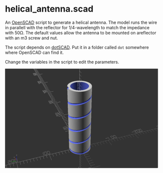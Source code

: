 # helical_antenna.scad
An [OpenSCAD](http://www.openscad.org/) script to generate a helical antenna. The model runs the wire in parallell with the reflector for 1/4-wavelength to match the impedance with 50Ω.
The default values allow the antenna to be mounted on areflector with an m3 screw and nut.

The script depends on [dotSCAD](https://github.com/JustinSDK/dotSCAD). Put it in a folder called `dot` somewhere where OpenSCAD can find it.

Change the variables in the script to edit the parameters.

![example](example.png)
